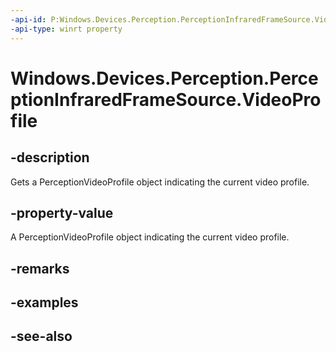 ----api-id: P:Windows.Devices.Perception.PerceptionInfraredFrameSource.VideoProfile
-api-type: winrt property
---<!-- Property syntaxpublic Windows.Devices.Perception.PerceptionVideoProfile VideoProfile { get; }--># Windows.Devices.Perception.PerceptionInfraredFrameSource.VideoProfile## -descriptionGets a PerceptionVideoProfile object indicating the current video profile.## -property-valueA PerceptionVideoProfile object indicating the current video profile.## -remarks## -examples## -see-also